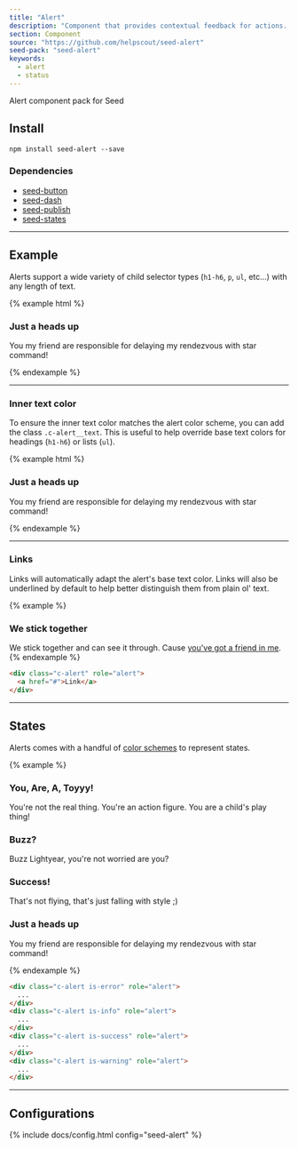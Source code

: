 ```yaml
---
title: "Alert"
description: "Component that provides contextual feedback for actions. Includes support for a variation of states."
section: Component
source: "https://github.com/helpscout/seed-alert"
seed-pack: "seed-alert"
keywords:
  - alert
  - status
---
```


Alert component pack for Seed


## Install

```
npm install seed-alert --save
```


### Dependencies

* [seed-button](/seed/packs/seed-button)
* [seed-dash](/seed/packs/seed-dash)
* [seed-publish](/seed/packs/seed-publish)
* [seed-states](/seed/packs/seed-states)


---


## Example

Alerts support a wide variety of child selector types (`h1-h6`, `p`, `ul`, etc…) with any length of text.

{% example html %}
<div class="c-alert" role="alert">
  <h3>Just a heads up</h3>
  <p>You my friend are responsible for delaying my rendezvous with star command!</p>
</div>
{% endexample %}



---



### Inner text color

To ensure the inner text color matches the alert color scheme, you can add the class `.c-alert__text`. This is useful to help override base text colors for headings (`h1-h6`) or lists (`ul`).

{% example html %}
<div class="c-alert" role="alert">
  <h3>Just a heads up</h3>
  <p class="c-alert__text">
    You my friend are responsible for delaying my rendezvous with star command!
  </p>
</div>
{% endexample %}



---



### Links

Links will automatically adapt the alert's base text color. Links will also be underlined by default to help better distinguish them from plain ol' text.

{% example %}
<div class="c-alert" role="alert">
  <h3>We stick together</h3>
  We stick together and can see it through. Cause <a href="https://www.youtube.com/watch?v=nMN4JZ8crVY" target="_blank">you've got a friend in me</a>.
</div>
{% endexample %}

```html
<div class="c-alert" role="alert">
  <a href="#">Link</a>
</div>
```



---



## States

Alerts comes with a handful of [color schemes](/seed/packs/seed-states) to represent states.

{% example %}
<div class="c-alert is-error" role="alert">
  <h3>You, Are, A, Toyyy!</h3>
  <p>You're not the real thing. You're an action figure. You are a child's play thing!</p>
</div>
<div class="c-alert is-info" role="alert">
  <h3>Buzz?</h3>
  <p>Buzz Lightyear, you're not worried are you?</p>
</div>
<div class="c-alert is-success" role="alert">
  <h3>Success!</h3>
  <p>That's not flying, that's just falling with style ;)</p>
</div>
<div class="c-alert is-warning" role="alert">
  <h3>Just a heads up</h3>
  <p>You my friend are responsible for delaying my rendezvous with star command!</p>
</div>
{% endexample %}

```html
<div class="c-alert is-error" role="alert">
  ...
</div>
<div class="c-alert is-info" role="alert">
  ...
</div>
<div class="c-alert is-success" role="alert">
  ...
</div>
<div class="c-alert is-warning" role="alert">
  ...
</div>
```



---



## Configurations


{% include docs/config.html config="seed-alert" %}
